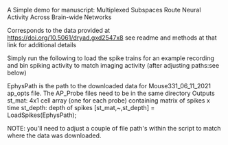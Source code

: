 A Simple demo for manuscript: Multiplexed Subspaces Route Neural Activity Across Brain-wide Networks

Corresponds to the data provided at https://doi.org/10.5061/dryad.gxd2547x8 see readme and methods at that link for additional details

Simply run the following to load the spike trains for an example recording and bin spiking activity to match imaging activity (after adjusting paths:see below)

EphysPath is the path to the downloaded data for Mouse331_06_11_2021 ap_opts file. The AP_Probe files need to be in the same directory 
Outputs 
st_mat: 4x1 cell array (one for each probe) containing matrix of spikes x time 
st_depth: depth of spikes 
[st_mat,~,st_depth] = LoadSpikes(EphysPath);

NOTE: you'll need to adjust a couple of file path's within the script to match where the data was downloaded. 
